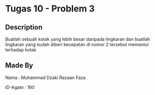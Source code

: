 # Tugas 10 - Problem 3

## Description
Buatlah sebuah kotak yang lebih besar daripada lingkaran dan buatlah lingkaran yang sudah diberi kecepatan di nomor 2 tersebut memantul terhadap kotak

## Made By
Nama      : Muhammad Dzaki Razaan Faza

ID-Agate  : 160
